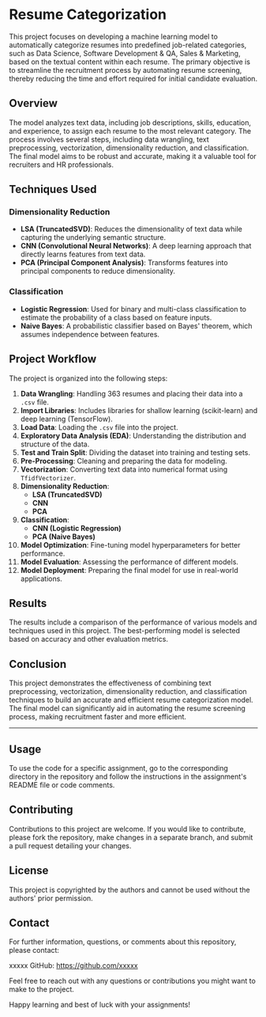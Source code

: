 # Resume Categorization

This project focuses on developing a machine learning model to automatically categorize resumes into predefined job-related categories, such as Data Science, Software Development & QA, Sales & Marketing, based on the textual content within each resume. The primary objective is to streamline the recruitment process by automating resume screening, thereby reducing the time and effort required for initial candidate evaluation.

## Overview

The model analyzes text data, including job descriptions, skills, education, and experience, to assign each resume to the most relevant category. The process involves several steps, including data wrangling, text preprocessing, vectorization, dimensionality reduction, and classification. The final model aims to be robust and accurate, making it a valuable tool for recruiters and HR professionals.

## Techniques Used

### Dimensionality Reduction
- **LSA (TruncatedSVD)**: Reduces the dimensionality of text data while capturing the underlying semantic structure.
- **CNN (Convolutional Neural Networks)**: A deep learning approach that directly learns features from text data.
- **PCA (Principal Component Analysis)**: Transforms features into principal components to reduce dimensionality.

### Classification
- **Logistic Regression**: Used for binary and multi-class classification to estimate the probability of a class based on feature inputs.
- **Naive Bayes**: A probabilistic classifier based on Bayes' theorem, which assumes independence between features.

## Project Workflow

The project is organized into the following steps:

1. **Data Wrangling**: Handling 363 resumes and placing their data into a `.csv` file.
2. **Import Libraries**: Includes libraries for shallow learning (scikit-learn) and deep learning (TensorFlow).
3. **Load Data**: Loading the `.csv` file into the project.
4. **Exploratory Data Analysis (EDA)**: Understanding the distribution and structure of the data.
5. **Test and Train Split**: Dividing the dataset into training and testing sets.
6. **Pre-Processing**: Cleaning and preparing the data for modeling.
7. **Vectorization**: Converting text data into numerical format using `TfidfVectorizer`.
8. **Dimensionality Reduction**:
   - **LSA (TruncatedSVD)**
   - **CNN**
   - **PCA**
9. **Classification**:
   - **CNN (Logistic Regression)**
   - **PCA (Naive Bayes)**
10. **Model Optimization**: Fine-tuning model hyperparameters for better performance.
11. **Model Evaluation**: Assessing the performance of different models.
12. **Model Deployment**: Preparing the final model for use in real-world applications.

## Results

The results include a comparison of the performance of various models and techniques used in this project. The best-performing model is selected based on accuracy and other evaluation metrics.

## Conclusion

This project demonstrates the effectiveness of combining text preprocessing, vectorization, dimensionality reduction, and classification techniques to build an accurate and efficient resume categorization model. The final model can significantly aid in automating the resume screening process, making recruitment faster and more efficient.

---

## Usage
To use the code for a specific assignment, go to the corresponding directory in the repository and follow the instructions in the assignment's README file or code comments.

## Contributing
Contributions to this project are welcome. If you would like to contribute, please fork the repository, make changes in a separate branch, and submit a pull request detailing your changes.

## License
This project is copyrighted by the authors and cannot be used without the authors' prior permission.

## Contact
For further information, questions, or comments about this repository, please contact:

xxxxx GitHub: https://github.com/xxxxx

Feel free to reach out with any questions or contributions you might want to make to the project.

Happy learning and best of luck with your assignments!

